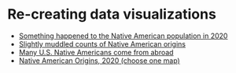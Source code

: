 # Re-creating data visualizations

* [Something happened to the Native American population in 2020](https://datawrapper.dwcdn.net/ZAvAG/1/)
* [Slightly muddled counts of Native American origins](https://datawrapper.dwcdn.net/WJo59/1/)
* [Many U.S. Native Americans come from abroad](https://www.datawrapper.de/_/xCoL1/)
* [Native American Origins, 2020 (choose one map)](https://datawrapper.dwcdn.net/p9YOp/1/)
